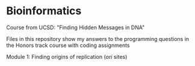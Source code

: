 # Bioinformatics
 Course from UCSD: "Finding Hidden Messages in DNA"  
   
 Files in this repository show my answers to the programming questions in the Honors track course with coding assignments  
   
 Module 1: Finding origins of replication (*ori* sites)  
